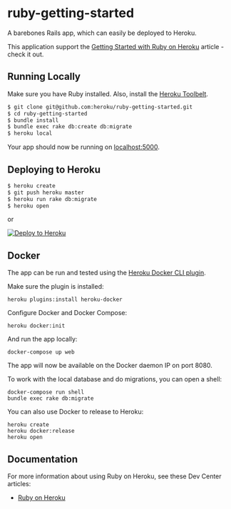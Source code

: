 # ruby-getting-started

A barebones Rails app, which can easily be deployed to Heroku.

This application support the [Getting Started with Ruby on Heroku](https://devcenter.heroku.com/articles/getting-started-with-ruby) article - check it out.

## Running Locally

Make sure you have Ruby installed.  Also, install the [Heroku Toolbelt](https://toolbelt.heroku.com/).

```sh
$ git clone git@github.com:heroku/ruby-getting-started.git
$ cd ruby-getting-started
$ bundle install
$ bundle exec rake db:create db:migrate
$ heroku local
```

Your app should now be running on [localhost:5000](http://localhost:5000/).

## Deploying to Heroku

```sh
$ heroku create
$ git push heroku master
$ heroku run rake db:migrate
$ heroku open
```

or

[![Deploy to Heroku](https://www.herokucdn.com/deploy/button.png)](https://heroku.com/deploy)

## Docker

The app can be run and tested using the [Heroku Docker CLI plugin](https://devcenter.heroku.com/articles/local-development-with-docker-compose).

Make sure the plugin is installed:

    heroku plugins:install heroku-docker

Configure Docker and Docker Compose:

    heroku docker:init

And run the app locally:

    docker-compose up web

The app will now be available on the Docker daemon IP on port 8080.

To work with the local database and do migrations, you can open a shell:

    docker-compose run shell
    bundle exec rake db:migrate

You can also use Docker to release to Heroku:

    heroku create
    heroku docker:release
    heroku open

## Documentation

For more information about using Ruby on Heroku, see these Dev Center articles:

- [Ruby on Heroku](https://devcenter.heroku.com/categories/ruby)
